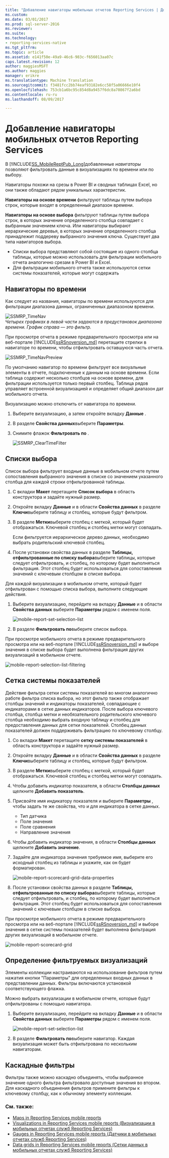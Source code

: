 ```yaml
---
title: "Добавление навигаторы мобильных отчетов Reporting Services | Документы Microsoft"
ms.custom: 
ms.date: 03/01/2017
ms.prod: sql-server-2016
ms.reviewer: 
ms.suite: 
ms.technology:
- reporting-services-native
ms.tgt_pltfrm: 
ms.topic: article
ms.assetid: e141f50e-49a9-46c6-983c-f656013aa07c
caps.latest.revision: 12
author: maggiesMSFT
ms.author: maggies
manager: erikre
ms.translationtype: Machine Translation
ms.sourcegitcommit: f3481fcc2bb74eaf93182e6cc58f5a06666e10f4
ms.openlocfilehash: 753cb1a6bc95c854d8a9457f6dc8a70867f2a6bd
ms.contentlocale: ru-ru
ms.lasthandoff: 08/09/2017

---
```

# <a name="add-navigators-to-reporting-services-mobile-reports"></a>Добавление навигаторы мобильных отчетов Reporting Services
В [!INCLUDE[SS_MobileReptPub_Long](../../includes/ss-mobilereptpub-long.md)]добавленные *навигаторы* позволяют фильтровать данные в визуализациях по времени или по выбору. 

Навигаторы похожи на срезы в Power BI и сводных таблицах Excel, но они также обладают рядом уникальных характеристик.

**Навигаторы на основе времени** фильтруют таблицы путем выбора строк, которые входят в определенный диапазон времени. 

**Навигаторы на основе выбора** фильтруют таблицы путем выбора строк, в которых значение определенного столбца совпадает с выбранным значением ключа. Или навигаторы выбирают иерархические деревья, в которых значение определенного столбца принадлежит поддереву выбранного значения ключа. Существует два типа навигаторов выбора.
* Списки выбора представляют собой состоящие из одного столбца таблицы, которые можно использовать для фильтрации мобильного отчета аналогично срезам в Power BI и Excel.
* Для фильтрации мобильного отчета также используются сетки системы показателей, которые могут содержать 
  
## <a name="time-navigators"></a>Навигаторы по времени   
  
Как следует из названия, навигаторы по времени используются для фильтрации диапазона данных, ограниченных диапазоном времени.   
  
![SSMRP_TimeNav](../../reporting-services/mobile-reports/media/ssmrp-timenav.png)  
*Четырех графиках в левой части задаются в предустановок диапазона времени. График справа — это фильтр.*  
  
При просмотре отчета в режиме предварительного просмотра или на веб-портале [!INCLUDE[ssRSnoversion_md](../../includes/ssrsnoversion-md.md)] перетащите стрелки в навигаторе по времени, чтобы отфильтровать оставшуюся часть отчета.  
  
![SSMRP_TimeNavPreview](../../reporting-services/mobile-reports/media/ssmrp-timenavpreview.png)  
  
По умолчанию навигатор по времени фильтрует все визуальные элементы в отчете, подключенные к данным на основе времени. Если таблица содержит несколько столбцов на основе времени, для фильтрации используется только первый столбец. Таблица рядов управляет встроенной визуализацией и определяет общий диапазон дат мобильного отчета.  
  
Визуализацию можно отключить от навигатора по времени.   
1. Выберите визуализацию, а затем откройте вкладку **Данные** .  
2. В разделе **Свойства данных**выберите **Параметры**.  
3. Снимите флажок **Фильтровать по** .  
  
   ![SSMRP_ClearTimeFilter](../../reporting-services/mobile-reports/media/ssmrp-cleartimefilter.png)  
  
## <a name="selection-lists"></a>Списки выбора   
  
Список выбора фильтрует входные данные в мобильном отчете путем сопоставления выбранного значения в списке со значением указанного столбца для каждой строки отфильтрованной таблицы. 

1. С вкладки **Макет** перетащите **Список выбора** в область конструктора и задайте нужный размер.

2. Откройте вкладку **Данные** и в области **Свойства данных** в разделе **Ключи**выберите таблицу и столбец, которые будут фильтром. 

3. В разделе **Метки**выберите столбец с меткой, который будет отображаться. Ключевой столбец и столбец метки могут совпадать.  
  
   Если фильтруется иерархическое дерево данных, необходимо выбрать родительский ключевой столбец.  
  
4. После установки свойства данных в разделе **Таблицы, отфильтрованные по списку выбора**выберите таблицы, которые следует отфильтровать, и столбец, по которому будет выполняться фильтрация. Этот столбец будет использоваться для сопоставления значений с ключевым столбцом в списке выбора. 

Для каждой визуализации в мобильном отчете, который будет отфильтрован с помощью списка выбора, выполните следующие действия.

1. Выберите визуализацию, перейдите на вкладку **Данные** и в области **Свойства данных** выберите **Параметры** рядом с именем поля.

   ![mobile-report-set-selection-list](../../reporting-services/mobile-reports/media/mobile-report-set-selection-list.png)

2. В разделе **Фильтровать по**выберите список выбора.

При просмотре мобильного отчета в режиме предварительного просмотра или на веб-портале [!INCLUDE[ssRSnoversion_md](../../includes/ssrsnoversion-md.md)] и выборе значения в списке выбора будет выполнена фильтрация других визуализаций в мобильном отчете.

![mobile-report-selection-list-filtering](../../reporting-services/mobile-reports/media/mobile-report-selection-list-filtering.png) 
     
## <a name="scorecard-grid"></a>Сетка системы показателей  
  
Действие фильтра сетки системы показателей во многом аналогично работе фильтра списка выбора, но этот фильтр также отображает столбцы значений и индикаторы показателей, совпадающие с индикаторами в сетке данных индикаторов. После выбора ключевого столбца, столбца метки и необязательного родительского ключевого столбца необходимо выбрать входную таблицу и столбец для предоставления данных для сетки показателей. Столбец данных показателей должен поддерживать фильтрацию по ключевому столбцу.  

1. Со вкладки **Макет** перетащите **сетку системы показателей** в область конструктора и задайте нужный размер.

2. Откройте вкладку **Данные** и в области **Свойства данных** в разделе **Ключи**выберите таблицу и столбец, которые будут фильтром. 

3. В разделе **Метки**выберите столбец с меткой, который будет отображаться. Ключевой столбец и столбец метки могут совпадать.  
  
4. Чтобы добавить индикатор показателя, в области **Столбцы данных** щелкните **Добавить показатель**.   
  
5. Присвойте имя индикатору показателя и выберите **Параметры** , чтобы задать те же свойства, что и для индикатора в сетке данных.  
  
   * Тип датчика
   * Поле значения
   * Поле сравнения
   * Направление значения
  
6. Чтобы добавить индикатор значения, в области **Столбцы данных** щелкните **Добавить значение**.

7. Задайте для индикатора значения требуемое имя, выберите его исходный столбец из таблицы и укажите, как он будет форматирован.  

   ![mobile-report-scorecard-grid-data-properties](../../reporting-services/mobile-reports/media/mobile-report-scorecard-grid-data-properties.png)

8. После установки свойства данных в разделе **Таблицы, отфильтрованные по списку выбора**выберите таблицы, которые следует отфильтровать, и столбец, по которому будет выполняться фильтрация. Этот столбец будет использоваться для сопоставления значений с ключевым столбцом в списке выбора. 

При просмотре мобильного отчета в режиме предварительного просмотра или на веб-портале [!INCLUDE[ssRSnoversion_md](../../includes/ssrsnoversion-md.md)] и выборе значения в сетке системы показателей будет выполнена фильтрация других визуализаций в мобильном отчете.

![mobile-report-scorecard-grid](../../reporting-services/mobile-reports/media/mobile-report-scorecard-grid.png)
    
## <a name="set-which-visualizations-are-filtered"></a>Определение фильтруемых визуализаций  
  
Элементы коллекции настраиваются на использование фильтров путем нажатия кнопки "Параметры" для определенных входных данных в представлении данных. Фильтры включаются установкой соответствующего флажка.  

Можно выбрать визуализации в мобильном отчете, которые будут отфильтрованы с помощью навигатора.

1. Выберите визуализацию, перейдите на вкладку **Данные** и в области **Свойства данных** выберите **Параметры** рядом с именем поля.

   ![mobile-report-set-selection-list](../../reporting-services/mobile-reports/media/mobile-report-set-selection-list.png)

2. В разделе **Фильтровать по**выберите навигатор. Каждая визуализация может быть отфильтрована по нескольким навигаторам.
  
## <a name="cascading-filters"></a>Каскадные фильтры   
  
Фильтры также можно каскадно объединять, чтобы выбранное значение одного фильтра фильтровало доступные значения во втором. Для каскадного объединения фильтров примените фильтры к ключевому столбцу, как к обычному элементу коллекции.  

### <a name="see-also"></a>См. также: 
  
* [Maps in Reporting Services mobile reports](../../reporting-services/mobile-reports/maps-in-reporting-services-mobile-reports.md)
* [Visualizations in Reporting Services mobile reports (Визуализации в мобильных отчетах служб Reporting Services)](../../reporting-services/mobile-reports/add-visualizations-to-reporting-services-mobile-reports.md)
* [Gauges in Reporting Services mobile reports (Датчики в мобильных отчетах служб Reporting Services)](../../reporting-services/mobile-reports/add-gauges-to-mobile-reports-reporting-services.md)
* [Data grids in Reporting Services mobile reports (Сетки данных в мобильных отчетах служб Reporting Services)](../../reporting-services/mobile-reports/add-data-grids-to-mobile-reports-reporting-services.md)  

